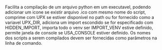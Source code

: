 Facilita a compilação de um arquivo python em um executavel, podendo adicionar um icone se existir arquivo .ico com mesmo nome do script, comprime com UPX se estiver disponível no path ou for fornecido como a variavel UPX_DIR, adiciona um import escondido se for especificado com HIDDEN_IMPORT, importa todo o venv ser IMPORT_VENV estive definido, permite janela de console se USA_CONSOLE estiver definido.
Os nomes dos scripts a serem compilados devem ser fornecidas como parâmetros na linha de comando.
